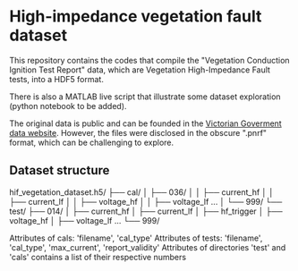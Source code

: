 # High-impedance vegetation fault dataset 

This repository contains the codes that compile the "Vegetation Conduction Ignition Test Report" data, which are Vegetation High-Impedance Fault tests, into a HDF5 format.

There is also a MATLAB live script that illustrate some dataset exploration (python notebook to be added). 

The original data is public and can be founded in the [Victorian Goverment data website](https://discover.data.vic.gov.au/dataset/powerline-bushfire-safety-program-vegetation-conduction-ignition-test-report). However, the files were disclosed in the obscure ".pnrf" format, which can be challenging to explore.

## Dataset structure
 
hif_vegetation_dataset.h5/
├── cal/
│   ├── 036/
│   │   ├── current_hf
│   │   ├── current_lf
│   │   ├── voltage_hf
│   │   ├── voltage_lf
			...
│   └── 999/
└── test/
      ├── 014/
      │   ├── current_hf
      │   ├── current_lf
      │   ├── hf_trigger
      │   ├── voltage_hf
      │   ├── voltage_lf
				...
      └── 999/

Attributes of cals: 'filename', 'cal_type'
Attributes of tests: 'filename', 'cal_type', 'max_current', 'report_validity'
Attributes of directories 'test' and 'cals' contains a list of their respective numbers
 
